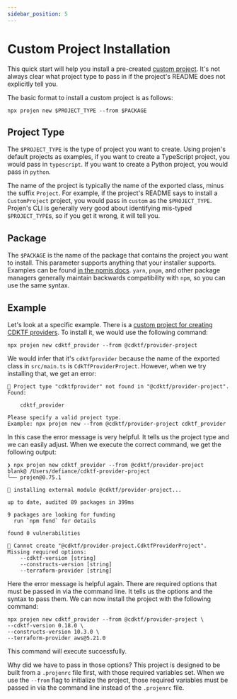 ```yaml
---
sidebar_position: 5
---
```


# Custom Project Installation

This quick start will help you install a pre-created [custom project](/docs/custom/).
It's not always clear what project type to pass in if the project's README does not explicitly
tell you.

The basic format to install a custom project is as follows:

```shell
npx projen new $PROJECT_TYPE --from $PACKAGE
```

## Project Type

The `$PROJECT_TYPE` is the type of project you want to create. Using projen's default projects
as examples, if you want to create a TypeScript project, you would pass in `typescript`. If
you want to create a Python project, you would pass in `python`.

The name of the project is typically the name of the exported class, minus the suffix `Project`.
For example, if the project's README says to install a `CustomProject` project, you would pass
in `custom` as the `$PROJECT_TYPE`. Projen's CLI is generally very good about identifying
mis-typed `$PROJECT_TYPE`s, so if you get it wrong, it will tell you.

## Package

The `$PACKAGE` is the name of the package that contains the project you want to install. This
parameter supports anything that your installer supports. Examples can be found
[in the npmjs docs](https://docs.npmjs.com/cli/v10/commands/npm-install?v=true). `yarn`, `pnpm`,
and other package managers generally maintain backwards compatibility with `npm`, so you can
use the same syntax.

## Example

Let's look at a specific example. There is a
[custom project for creating CDKTF providers](https://github.com/cdktf/cdktf-provider-project).
To install it, we would use the following command:

```shell
npx projen new cdktf_provider --from @cdktf/provider-project
```

We would infer that it's `cdktfprovider` because the name of the exported class in `src/main.ts`
is `CdkTfProviderProject`. However, when we try installing that, we get an error:

```shell
👾 Project type "cdktfprovider" not found in "@cdktf/provider-project". Found:

    cdktf_provider

Please specify a valid project type.
Example: npx projen new --from @cdktf/provider-project cdktf_provider
```

In this case the error message is very helpful. It tells us the project type and we can easily
adjust. When we execute the correct command, we get the following output:

```shell
❯ npx projen new cdktf_provider --from @cdktf/provider-project
blank@ /Users/defiance/cdktf-provider-project
└── projen@0.75.1

👾 installing external module @cdktf/provider-project...

up to date, audited 89 packages in 399ms

9 packages are looking for funding
  run `npm fund` for details

found 0 vulnerabilities

👾 Cannot create "@cdktf/provider-project.CdktfProviderProject". Missing required options:
    --cdktf-version [string]
    --constructs-version [string]
    --terraform-provider [string]
```

Here the error message is helpful again. There are required options that must be passed in via
the command line. It tells us the options and the syntax to pass them. We can now install the
project with the following command:

```shell
npx projen new cdktf_provider --from @cdktf/provider-project \
--cdktf-version 0.18.0 \
--constructs-version 10.3.0 \
--terraform-provider aws@5.21.0
```

This command will execute successfully.

Why did we have to pass in those options? This project is designed to be built from a
`.projenrc` file first, with those required variables set. When we use the `--from` flag to
initialize the project, those required variables must be passed in via the command line instead
of the `.projenrc` file.
